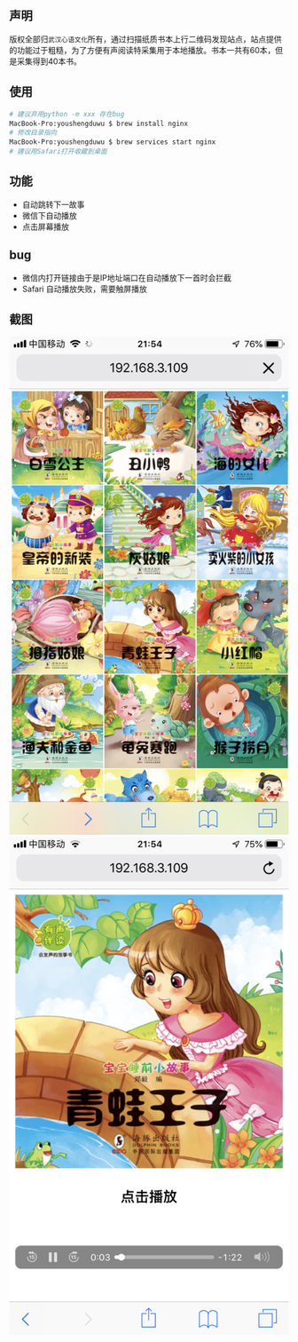 ## 声明
版权全部归`武汉心语文化`所有，通过扫描纸质书本上行二维码发现站点，站点提供的功能过于粗糙，为了方便有声阅读特采集用于本地播放。书本一共有60本，但是采集得到40本书。

## 使用

```sh
# 建议弃用python -m xxx 存在bug
MacBook-Pro:youshengduwu $ brew install nginx
# 修改目录指向
MacBook-Pro:youshengduwu $ brew services start nginx
# 建议用Safari打开收藏到桌面

```
## 功能

- 自动跳转下一故事
- 微信下自动播放
- 点击屏幕播放

## bug

- 微信内打开链接由于是IP地址端口在自动播放下一首时会拦截
- Safari 自动播放失败，需要触屏播放

## 截图
![](./img/IMG_8154.PNG)
![](./img/IMG_8155.PNG)